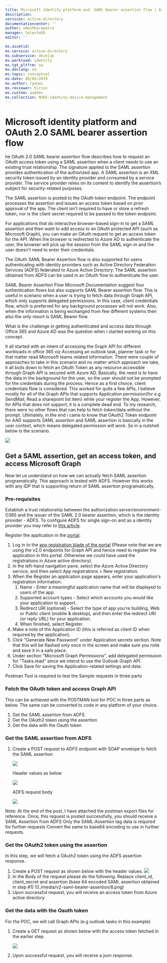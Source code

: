 ```yaml
---
title: Microsoft identity platform and  SAML bearer assertion flow | Azure
description: 
services: active-directory
documentationcenter: ''
author: umeshbarapatre
manager: CelesteDG
editor: ''

ms.assetid: 
ms.service: active-directory
ms.subservice: develop
ms.workload: identity
ms.tgt_pltfrm: na
ms.devlang: na
ms.topic: conceptual
ms.date: 08/05/2019
ms.author: ryanwi
ms.reviewer: hirsin
ms.custom: aaddev
ms.collection: M365-identity-device-management
---
```


# Microsoft identity platform and OAuth 2.0 SAML bearer assertion flow
he OAuth 2.0 SAML bearer assertion flow describes how to request an OAuth access token using a SAML assertion when a client needs to use an existing trust relationship. The signature applied to the SAML assertion provides authentication of the authorized app. A SAML assertion is an XML security token issued by an identity provider and consumed by a service provider. The service provider relies on its content to identify the assertion’s subject for security-related purposes.

The SAML assertion is posted to the OAuth token endpoint.  The endpoint processes the assertion and issues an access token based on prior approval of the app. The client isn’t required to have or store a refresh token, nor is the client secret required to be passed to the token endpoint.

For applications that do interactive browser-based sign-in to get a SAML assertion and then want to add access to an OAuth protected API (such as Microsoft Graph), you can make an OAuth request to get an access token for the API. When the browser is redirected to Azure AD to authenticate the user, the browser will pick up the session from the SAML sign-in and the user doesn't need to enter their credentials.

The OAuth SAML Bearer Assertion flow is also supported for users authenticating with identity providers such as Active Directory Federation Services (ADFS) federated to Azure Active Directory.  The SAML assertion obtained from ADFS can be used in an OAuth flow to authenticate the user.

SAML Bearer Assertion Flow Microsoft Documentation suggest four authentication flows but also supports SAML Bearer assertion flow. This is useful in scenario when a user is trying to fetch data through Graph API, which only supports delegated permissions. In this case, client credentials flow, which is preferred for any background processes will not work. Also, when the information is being exchanged from few different systems then also the only resort is SAML Bearer flow.

What is the challenge in getting authenticated and access data through Office 365 and Azure AD was the question when i started working on this concept.

It all started with an intent of accessing the Graph API for different workloads in office 365 viz Accessing an outlook task, planner task or for that matter read Microsoft teams related information. There were couple of approaches to take in this scenario and no matter which approach we take, it all boils down to fetch an OAuth Token as any resource accessible through Graph API is secured with Azure AD. Basically, the need is to have the data in the background for the user, so the user should not be prompted for the credentials during the process. Hence as a first choice, client credentials flow is considered. This worked for quite a few APIs, I believe mostly for all of the Graph APIs that supports Application permission(for e.g SendMail, Read a sharepoint list item) while your register the App. However, for APIs that does not support, it is a complete dead end. To my research, there were no other flows that can help to fetch token/data without the prompt. Ultimately, in the end i came to know that OAuth2 Token endpoint for AAD supports SAML assertion and SAML assertion is basically in the user context, which means delegated permission will work. So in a nutshell below is the scenario.

![](./media/v2-saml-bearer-assertion/1.png)

## Get a SAML assertion, get an access token, and access Microsoft Graph
Now let us understand on how we can actually fetch SAML assertion programatically. This approach is tested with ADFS. However this works with any IDP that is supporting return of SAML assertion programatically.

### Pre-requisites

Establish a trust relationship between the authorization server/environment- O365 and the issuer of the SAML 2.0 bearer assertion, which is the identity provider - ADFS. To configure ADFS for single sign-on and as a identity provider you may refer to [this article](https://blogs.technet.microsoft.com/canitpro/2015/09/11/step-by-step-setting-up-ad-fs-and-enabling-single-sign-on-to-office-365/).

Register the application in the [portal](https://ms.portal.azure.com/#blade/Microsoft_AAD_RegisteredApps/ApplicationsListBlade):
1. Log in to the [app registration blade of the portal](https://ms.portal.azure.com/#blade/Microsoft_AAD_RegisteredApps/ApplicationsListBlade) (Please note that we are using the v2.0 endpoints for Graph API and hence need to register the application in this portal. Otherwise we could have used the registrations in Azure active directory). 
1. In the left-hand navigation pane, select the Azure Active Directory service, and then select App registrations > New registration.
1. When the Register an application page appears, enter your application's registration information: 
    1. Name - Enter a meaningful application name that will be displayed to users of the app.
    1. Supported account types - Select which accounts you would like your application to support.
    1. Redirect URI (optional) - Select the type of app you're building, Web or Public client (mobile & desktop), and then enter the redirect URI (or reply URL) for your application.
    1. When finished, select Register.
1. Make a note of the Application ID (this is referred as client ID when required by the application).
1. Click "Generate New Password" under Application secrets section. Note that this will be flashed only once in the screen and make sure you note and save it in a safe place.
1. Under section "Microsoft Graph Permissions", add delegated permission for "Tasks.read" since we intend to use the Outlook Graph API. 
1. Click Save for saving the Application-related settings and data.

Postman Tool is required to test the Sample requests in three parts 

### Fetch the OAuth token and access Graph API 
This can be achieved with the POSTMAN tool for POC in three parts as below. The same can be converted to code in any platform of your choice.
1. Get the SAML assertion from ADFS
1. Get the OAuth2 token using the assertion
1. Get the data with the Oauth token 

### Get the SAML assertion from ADFS
1. Create a POST request to ADFS endpoint with SOAP envelope to fetch the SAML assertion

    ![](./media/v2-saml-bearer-assertion/2.png)

    Header values as below

    ![](./media/v2-saml-bearer-assertion/3.png)

    ADFS request body

    ![](./media/v2-saml-bearer-assertion/4.png)

Note: At the end of the post, I have attached the postman export files for reference. Once, this request is posted successfully, you should receive a SAML Assertion from ADFS Only the SAML:Assertion tag data is required for further requests Convert the same to base64 encoding to use in further requests.

### Get the OAuth2 token using the assertion 
In this step, we will fetch a OAuth2 token using the ADFS assertion response.

1. Create a POST request as shown below with the header values. 
    ![](./media/v2-saml-bearer-assertion/5.png)
1. In the Body of the request please do the following. Replace client_id, client_secret and assertion (base 64 encoded SAML assertion obtained in step #1)
    ![(./media/v2-saml-bearer-assertion/6.png)
1. Upon successful request, you will receive an access token from Azure active directory.

### Get the data with the Oauth token

For the POC, we will call Graph APIs (e.g outlook tasks in this example) 

1. Create a GET request as shown below with the access token fetched in the earlier step. 

    ![](./media/v2-saml-bearer-assertion/7.png)

1. Upon successful request, you will receive a json response.
